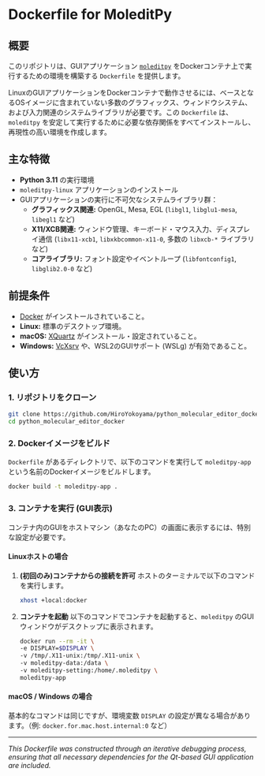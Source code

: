 # Dockerfile for MoleditPy

## 概要

このリポジトリは、GUIアプリケーション [`moleditpy`](https://github.com/HiroYokoyama/python_molecular_editor) をDockerコンテナ上で実行するための環境を構築する `Dockerfile` を提供します。

LinuxのGUIアプリケーションをDockerコンテナで動作させるには、ベースとなるOSイメージに含まれていない多数のグラフィックス、ウィンドウシステム、および入力関連のシステムライブラリが必要です。この `Dockerfile` は、`moleditpy` を安定して実行するために必要な依存関係をすべてインストールし、再現性の高い環境を作成します。

## 主な特徴

  * **Python 3.11** の実行環境
  * `moleditpy-linux` アプリケーションのインストール
  * GUIアプリケーションの実行に不可欠なシステムライブラリ群：
      * **グラフィックス関連:** OpenGL, Mesa, EGL (`libgl1`, `libglu1-mesa`, `libegl1` など) 
      * **X11/XCB関連:** ウィンドウ管理、キーボード・マウス入力、ディスプレイ通信 (`libx11-xcb1`, `libxkbcommon-x11-0`, 多数の `libxcb-*` ライブラリなど)
      * **コアライブラリ:** フォント設定やイベントループ (`libfontconfig1`, `libglib2.0-0` など) 

## 前提条件

  * [Docker](https://www.docker.com/get-started) がインストールされていること。
  * **Linux:** 標準のデスクトップ環境。
  * **macOS:** [XQuartz](https://www.xquartz.org/) がインストール・設定されていること。
  * **Windows:** [VcXsrv](https://sourceforge.net/projects/vcxsrv/) や、WSL2のGUIサポート (WSLg) が有効であること。

## 使い方

### 1\. リポジトリをクローン

```bash
git clone https://github.com/HiroYokoyama/python_molecular_editor_docker.git
cd python_molecular_editor_docker
```

### 2\. Dockerイメージをビルド

`Dockerfile` があるディレクトリで、以下のコマンドを実行して `moleditpy-app` という名前のDockerイメージをビルドします。

```bash
docker build -t moleditpy-app .
```

### 3\. コンテナを実行 (GUI表示)

コンテナ内のGUIをホストマシン（あなたのPC）の画面に表示するには、特別な設定が必要です。

#### Linuxホストの場合

1.  **(初回のみ)コンテナからの接続を許可**
    ホストのターミナルで以下のコマンドを実行します。

    ```bash
    xhost +local:docker
    ```

2.  **コンテナを起動**
    以下のコマンドでコンテナを起動すると、`moleditpy` のGUIウィンドウがデスクトップに表示されます。

    ```bash
    docker run --rm -it \
    -e DISPLAY=$DISPLAY \
    -v /tmp/.X11-unix:/tmp/.X11-unix \
    -v moleditpy-data:/data \
    -v moleditpy-setting:/home/.moleditpy \
    moleditpy-app
    ```

#### macOS / Windows の場合

基本的なコマンドは同じですが、環境変数 `DISPLAY` の設定が異なる場合があります。（例: `docker.for.mac.host.internal:0` など）

-----

*This Dockerfile was constructed through an iterative debugging process, ensuring that all necessary dependencies for the Qt-based GUI application are included.*
